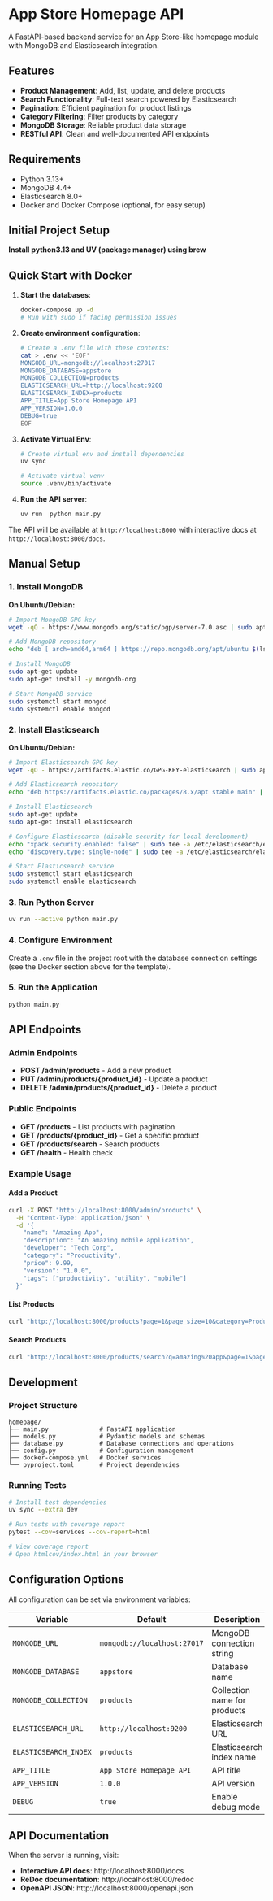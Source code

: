 # App Store Homepage API

A FastAPI-based backend service for an App Store-like homepage module with MongoDB and Elasticsearch integration.

## Features

- **Product Management**: Add, list, update, and delete products
- **Search Functionality**: Full-text search powered by Elasticsearch
- **Pagination**: Efficient pagination for product listings
- **Category Filtering**: Filter products by category
- **MongoDB Storage**: Reliable product data storage
- **RESTful API**: Clean and well-documented API endpoints

## Requirements

- Python 3.13+
- MongoDB 4.4+
- Elasticsearch 8.0+
- Docker and Docker Compose (optional, for easy setup)

## Initial Project Setup
**Install python3.13  and UV (package manager) using brew**


## Quick Start with Docker



1. **Start the databases**:
   ```bash
   docker-compose up -d
   # Run with sudo if facing permission issues
   ```



2. **Create environment configuration**:
   ```bash
   # Create a .env file with these contents:
   cat > .env << 'EOF'
   MONGODB_URL=mongodb://localhost:27017
   MONGODB_DATABASE=appstore
   MONGODB_COLLECTION=products
   ELASTICSEARCH_URL=http://localhost:9200
   ELASTICSEARCH_INDEX=products
   APP_TITLE=App Store Homepage API
   APP_VERSION=1.0.0
   DEBUG=true
   EOF
   ```

3. **Activate Virtual Env**:
   ```bash
   # Create virtual env and install dependencies
   uv sync

   # Activate virtual venv 
   source .venv/bin/activate
   ```

4. **Run the API server**:
   ```bash
   uv run  python main.py
   ```

The API will be available at `http://localhost:8000` with interactive docs at `http://localhost:8000/docs`.

## Manual Setup

### 1. Install MongoDB

**On Ubuntu/Debian:**
```bash
# Import MongoDB GPG key
wget -qO - https://www.mongodb.org/static/pgp/server-7.0.asc | sudo apt-key add -

# Add MongoDB repository
echo "deb [ arch=amd64,arm64 ] https://repo.mongodb.org/apt/ubuntu $(lsb_release -cs)/mongodb-org/7.0 multiverse" | sudo tee /etc/apt/sources.list.d/mongodb-org-7.0.list

# Install MongoDB
sudo apt-get update
sudo apt-get install -y mongodb-org

# Start MongoDB service
sudo systemctl start mongod
sudo systemctl enable mongod
```

### 2. Install Elasticsearch

**On Ubuntu/Debian:**
```bash
# Import Elasticsearch GPG key
wget -qO - https://artifacts.elastic.co/GPG-KEY-elasticsearch | sudo apt-key add -

# Add Elasticsearch repository
echo "deb https://artifacts.elastic.co/packages/8.x/apt stable main" | sudo tee /etc/apt/sources.list.d/elastic-8.x.list

# Install Elasticsearch
sudo apt-get update
sudo apt-get install elasticsearch

# Configure Elasticsearch (disable security for local development)
echo "xpack.security.enabled: false" | sudo tee -a /etc/elasticsearch/elasticsearch.yml
echo "discovery.type: single-node" | sudo tee -a /etc/elasticsearch/elasticsearch.yml

# Start Elasticsearch service
sudo systemctl start elasticsearch
sudo systemctl enable elasticsearch
```

### 3. Run Python Server

```bash
uv run --active python main.py
```

### 4. Configure Environment

Create a `.env` file in the project root with the database connection settings (see the Docker section above for the template).

### 5. Run the Application

```bash
python main.py
```

## API Endpoints

### Admin Endpoints

- **POST /admin/products** - Add a new product
- **PUT /admin/products/{product_id}** - Update a product
- **DELETE /admin/products/{product_id}** - Delete a product

### Public Endpoints

- **GET /products** - List products with pagination
- **GET /products/{product_id}** - Get a specific product
- **GET /products/search** - Search products
- **GET /health** - Health check

### Example Usage

#### Add a Product

```bash
curl -X POST "http://localhost:8000/admin/products" \
  -H "Content-Type: application/json" \
  -d '{
    "name": "Amazing App",
    "description": "An amazing mobile application",
    "developer": "Tech Corp",
    "category": "Productivity",
    "price": 9.99,
    "version": "1.0.0",
    "tags": ["productivity", "utility", "mobile"]
  }'
```

#### List Products

```bash
curl "http://localhost:8000/products?page=1&page_size=10&category=Productivity"
```

#### Search Products

```bash
curl "http://localhost:8000/products/search?q=amazing%20app&page=1&page_size=10"
```

## Development

### Project Structure

```
homepage/
├── main.py              # FastAPI application
├── models.py            # Pydantic models and schemas
├── database.py          # Database connections and operations
├── config.py            # Configuration management
├── docker-compose.yml   # Docker services
└── pyproject.toml       # Project dependencies
```

### Running Tests

```bash
# Install test dependencies
uv sync --extra dev

# Run tests with coverage report
pytest --cov=services --cov-report=html

# View coverage report
# Open htmlcov/index.html in your browser
```

## Configuration Options

All configuration can be set via environment variables:

| Variable | Default | Description |
|----------|---------|-------------|
| `MONGODB_URL` | `mongodb://localhost:27017` | MongoDB connection string |
| `MONGODB_DATABASE` | `appstore` | Database name |
| `MONGODB_COLLECTION` | `products` | Collection name for products |
| `ELASTICSEARCH_URL` | `http://localhost:9200` | Elasticsearch URL |
| `ELASTICSEARCH_INDEX` | `products` | Elasticsearch index name |
| `APP_TITLE` | `App Store Homepage API` | API title |
| `APP_VERSION` | `1.0.0` | API version |
| `DEBUG` | `true` | Enable debug mode |

## API Documentation

When the server is running, visit:
- **Interactive API docs**: http://localhost:8000/docs
- **ReDoc documentation**: http://localhost:8000/redoc
- **OpenAPI JSON**: http://localhost:8000/openapi.json
